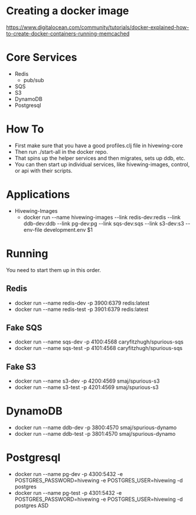 # Creating a docker image
  https://www.digitalocean.com/community/tutorials/docker-explained-how-to-create-docker-containers-running-memcached

# Core Services

* Redis
  * pub/sub
* SQS
* S3
* DynamoDB
* Postgresql


# How To
* First make sure that you have a good profiles.clj file in hivewing-core
* Then run ./start-all in the docker repo.
* That spins up the helper services and then migrates, sets up ddb, etc.
* You can then start up individual services, like hivewing-images, control, or api with their scripts.

# Applications

* Hivewing-Images
  * docker run --name hivewing-images --link redis-dev:redis --link ddb-dev:ddb --link pg-dev:pg --link sqs-dev:sqs --link s3-dev:s3 --env-file development.env $1

# Running
You need to start them up in this order.

## Redis
  * docker run --name redis-dev  -p 3900:6379 redis:latest
  * docker run --name redis-test -p 3901:6379 redis:latest

## Fake SQS
  * docker run --name sqs-dev  -p 4100:4568 caryfitzhugh/spurious-sqs
  * docker run --name sqs-test -p 4101:4568 caryfitzhugh/spurious-sqs

## Fake S3
  * docker run --name s3-dev -p 4200:4569 smaj/spurious-s3
  * docker run --name s3-test -p 4201:4569 smaj/spurious-s3

# DynamoDB
  * docker run --name ddb-dev -p 3800:4570 smaj/spurious-dynamo
  * docker run --name ddb-test -p 3801:4570 smaj/spurious-dynamo

# Postgresql
  * docker run --name pg-dev -p 4300:5432 -e POSTGRES_PASSWORD=hivewing -e POSTGRES_USER=hivewing -d postgres
  * docker run --name pg-test -p 4301:5432 -e POSTGRES_PASSWORD=hivewing -e POSTGRES_USER=hivewing -d postgres
ASD

